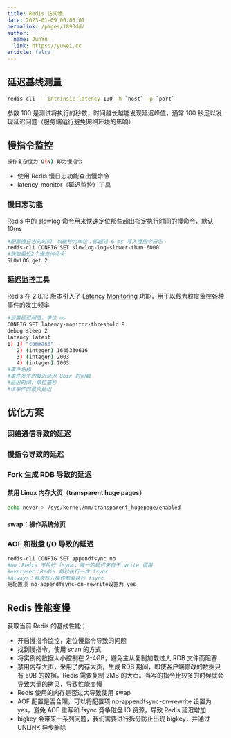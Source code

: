```yaml
---
title: Redis 访问慢
date: 2023-01-09 00:05:01
permalink: /pages/1893dd/
author: 
  name: JunYu
  link: https://yuwei.cc
article: false
---
```

## 延迟基线测量
```bash
redis-cli ---intrinsic-latency 100 -h `host` -p `port`
```
参数 100 是测试将执行的秒数，时间越长越能发现延迟峰值，通常 100 秒足以发现延迟问题（服务端运行避免网络环境的影响）
## 慢指令监控
```bash
操作复杂度为 O(N) 即为慢指令
```

- 使用 Redis 慢日志功能查出慢命令
- latency-monitor（延迟监控）工具
### 慢日志功能
Redis 中的 slowlog 命令用来快速定位那些超出指定执行时间的慢命令，默认 10ms
```bash
#配置慢日志的时间，以微秒为单位；即超过 6 ms 写入慢指令日志
redis-cli CONFIG SET slowlog-log-slower-than 6000
#获取最近2个慢查询命令
SLOWLOG get 2
```
### 延迟监控工具
Redis 在 2.8.13 版本引入了 [Latency Monitoring](https://redis.io/topics/latency-monitor) 功能，用于以秒为粒度监控各种事件的发生频率
```bash
#设置延迟阈值，单位 ms
CONFIG SET latency-monitor-threshold 9
debug sleep 2
latency latest
1) 1) "command"
   2) (integer) 1645330616
   3) (integer) 2003
   4) (integer) 2003
#事件名称
#事件发生的最近延迟 Unix 时间戳
#延迟时间，单位毫秒
#该事件的最大延迟
```
## 优化方案
### 网络通信导致的延迟
### 慢指令导致的延迟
### Fork 生成 RDB 导致的延迟
#### 禁用 Linux 内存大页（transparent huge pages）
```bash
echo never > /sys/kernel/mm/transparent_hugepage/enabled
```
#### swap：操作系统分页
### AOF 和磁盘 I/O 导致的延迟
```bash
redis-cli CONFIG SET appendfsync no
#no：Redis 不执行 fsync，唯一的延迟来自于 write 调用
#everysec：Redis 每秒执行一次 fsync
#always：每次写入操作都会执行 fsync
把配置项 no-appendfsync-on-rewrite设置为 yes
```
## Redis 性能变慢
获取当前 Redis 的基线性能；

- 开启慢指令监控，定位慢指令导致的问题
- 找到慢指令，使用 scan 的方式
- 将实例的数据大小控制在 2-4GB，避免主从复制加载过大 RDB 文件而阻塞
- 禁用内存大页，采用了内存大页，生成 RDB 期间，即使客户端修改的数据只有 50B 的数据，Redis 需要复制 2MB 的大页。当写的指令比较多的时候就会导致大量的拷贝，导致性能变慢
- Redis 使用的内存是否过大导致使用 swap
- AOF 配置是否合理，可以将配置项 no-appendfsync-on-rewrite 设置为 yes，避免 AOF 重写和 fsync 竞争磁盘 IO 资源，导致 Redis 延迟增加
- bigkey 会带来一系列问题，我们需要进行拆分防止出现 bigkey，并通过 UNLINK 异步删除
